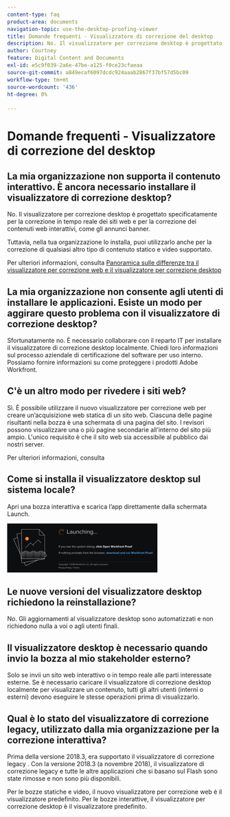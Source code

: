 ```yaml
---
content-type: faq
product-area: documents
navigation-topic: use-the-desktop-proofing-viewer
title: Domande frequenti - Visualizzatore di correzione del desktop
description: No. Il visualizzatore per correzione desktop è progettato specificatamente per la correzione in tempo reale dei siti web e per la correzione dei contenuti web interattivi, come gli annunci banner.
author: Courtney
feature: Digital Content and Documents
exl-id: e5c9f039-2a6e-47be-a125-f0ce23cfaeaa
source-git-commit: a849ecaf6097dcdc924aaab2867f37bf57d5bc09
workflow-type: tm+mt
source-wordcount: '436'
ht-degree: 0%

---
```


# Domande frequenti - Visualizzatore di correzione del desktop

## La mia organizzazione non supporta il contenuto interattivo. È ancora necessario installare il visualizzatore di correzione desktop?

No. Il visualizzatore per correzione desktop è progettato specificatamente per la correzione in tempo reale dei siti web e per la correzione dei contenuti web interattivi, come gli annunci banner.

Tuttavia, nella tua organizzazione lo installa, puoi utilizzarlo anche per la correzione di qualsiasi altro tipo di contenuto statico e video supportato. 

Per ulteriori informazioni, consulta [Panoramica sulle differenze tra il visualizzatore per correzione web e il visualizzatore per correzione desktop](../../../review-and-approve-work/proofing/proofing-overview/understand-differences-between-web-viewer.md)

## La mia organizzazione non consente agli utenti di installare le applicazioni. Esiste un modo per aggirare questo problema con il visualizzatore di correzione desktop?

Sfortunatamente no. È necessario collaborare con il reparto IT per installare il visualizzatore di correzione desktop localmente. Chiedi loro informazioni sul processo aziendale di certificazione del software per uso interno. Possiamo fornire informazioni su come proteggere i prodotti Adobe Workfront.

## C&#39;è un altro modo per rivedere i siti web?

Sì. È possibile utilizzare il nuovo visualizzatore per correzione web per creare un’acquisizione web statica di un sito web. Ciascuna delle pagine risultanti nella bozza è una schermata di una pagina del sito. I revisori possono visualizzare una o più pagine secondarie all’interno del sito più ampio. L&#39;unico requisito è che il sito web sia accessibile al pubblico dai nostri server.

Per ulteriori informazioni, consulta

## Come si installa il visualizzatore desktop sul sistema locale?

Apri una bozza interattiva e scarica l’app direttamente dalla schermata Launch.

![](assets/mceclip0-350x114.png) 

## Le nuove versioni del visualizzatore desktop richiedono la reinstallazione?

No. Gli aggiornamenti al visualizzatore desktop sono automatizzati e non richiedono nulla a voi o agli utenti finali.

## Il visualizzatore desktop è necessario quando invio la bozza al mio stakeholder esterno?

Solo se invii un sito web interattivo o in tempo reale alle parti interessate esterne. Se è necessario caricare il visualizzatore di correzione desktop localmente per visualizzare un contenuto, tutti gli altri utenti (interni o esterni) devono eseguire le stesse operazioni prima di visualizzarlo.

## Qual è lo stato del visualizzatore di correzione legacy, utilizzato dalla mia organizzazione per la correzione interattiva?

Prima della versione 2018.3, era supportato il visualizzatore di correzione legacy . Con la versione 2018.3 (a novembre 2018), il visualizzatore di correzione legacy e tutte le altre applicazioni che si basano sul Flash sono state rimosse e non sono più disponibili. 

Per le bozze statiche e video, il nuovo visualizzatore per correzione web è il visualizzatore predefinito. Per le bozze interattive, il visualizzatore per correzione desktop è il visualizzatore predefinito.

<!--For more information, see [Legacy proofing viewer removed in 2018.3](../../../workfront-proof/wp-work-proofsfiles/review-proofs-lpv/lpv-removed-2018.md)-->
